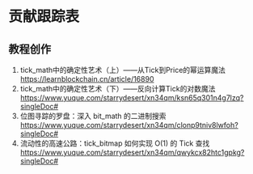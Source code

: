 # 贡献跟踪表
## 教程创作

1. tick_math中的确定性艺术（上）——从Tick到Price的幂运算魔法
   https://learnblockchain.cn/article/16890
2. tick_math中的确定性艺术（下）——反向计算Tick的对数魔法
   https://www.yuque.com/starrydesert/xn34qm/ksn65q301n4g7lzq?singleDoc#
3. 位图寻踪的罗盘：深入 bit_math 的二进制搜索
   https://www.yuque.com/starrydesert/xn34qm/clonp9tniv8lwfoh?singleDoc#
4. 流动性的高速公路：tick_bitmap 如何实现 O(1) 的 Tick 查找
   https://www.yuque.com/starrydesert/xn34qm/qwykcx82htc1gpkg?singleDoc#
